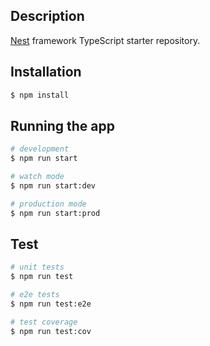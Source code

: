 
## Description

[Nest](https://github.com/nestjs/nest) framework TypeScript starter repository.

## Installation

```bash
$ npm install
```

<!-- ## Running Migration
Before runnig the App, is necessary to run the migration in order to generate the database entities.

```
npm migration:run
``` -->

## Running the app

```bash
# development
$ npm run start

# watch mode
$ npm run start:dev

# production mode
$ npm run start:prod
```

## Test

```bash
# unit tests
$ npm run test

# e2e tests
$ npm run test:e2e

# test coverage
$ npm run test:cov
```


